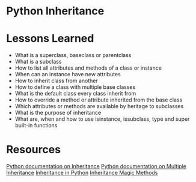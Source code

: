 # Python Inheritance
# Lessons Learned
* What is a superclass, baseclass or parentclass
* What is a subclass
* How to list all attributes and methods of a class or instance
* When can an instance have new attributes
* How to inherit class from another
* How to define a class with multiple base classes
* What is the default class every class inherit from
* How to override a method or attribute inherited from the base class
* Which attributes or methods are available by heritage to subclasses
* What is the purpose of inheritance
* What are, when and how to use isinstance, issubclass, type and super built-in functions
# Resources
[Python documentation on Inheritance](https://docs.python.org/3/tutorial/classes.html#inheritance)
[Python documentation on Multiple Inheritance](https://docs.python.org/3/tutorial/classes.html#multiple-inheritance)
[Inheritance in Python](https://www.geeksforgeeks.org/inheritance-in-python/)
[Inheritance Magic Methods](https://youtu.be/d8kCdLCi6Lk)
